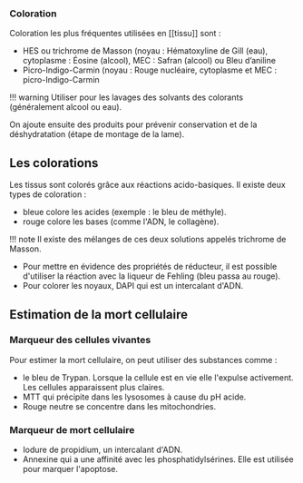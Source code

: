 ### Coloration

Coloration les plus fréquentes utilisées en [[tissu]] sont :

* HES ou trichrome de Masson (noyau : Hématoxyline de Gill (eau), cytoplasme : Éosine (alcool), MEC : Safran (alcool) ou Bleu d’aniline
* Picro-Indigo-Carmin (noyau : Rouge nucléaire, cytoplasme et MEC : picro-Indigo-Carmin

!!! warning
    Utiliser pour les lavages des solvants des colorants (généralement alcool ou eau).

On ajoute ensuite des produits pour prévenir conservation et de la déshydratation (étape de montage de la lame).
## Les colorations

Les tissus sont colorés grâce aux réactions acido-basiques. Il existe
deux types de coloration :

* bleue colore les acides (exemple : le bleu de méthyle).
* rouge colore les bases (comme l'ADN, le collagène).

!!! note
    Il existe des mélanges de ces deux solutions appelés trichrome de Masson.

- Pour mettre en évidence des propriétés de réducteur, il est possible d'utiliser la réaction avec la liqueur de Fehling (bleu passa au rouge).
- Pour colorer les noyaux, DAPI qui est un intercalant d'ADN.
## Estimation de la mort cellulaire 

### Marqueur des cellules vivantes

Pour estimer la mort cellulaire, on peut utiliser des substances comme :

* le bleu de Trypan. Lorsque la cellule est en vie elle l'expulse activement. Les cellules apparaissent plus claires.
* MTT qui précipite dans les lysosomes à cause du pH acide.
* Rouge neutre se concentre dans les mitochondries.
### Marqueur de mort cellulaire 

* Iodure de propidium, un intercalant d'ADN.
* Annexine qui a une affinité avec les phosphatidylsérines. Elle est utilisée pour marquer l'apoptose.

